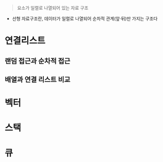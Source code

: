 > 요소가 일렬로 나열되어 있는 자료 구조
- 선형 자료구조란, 데이터가 일렬로 나열되어 순차적 관계(앞·뒤)만 가지는 구조다
# 연결리스트
## 랜덤 접근과 순차적 접근
## 배열과 연결 리스트 비교
# 벡터
# 스택
# 큐
